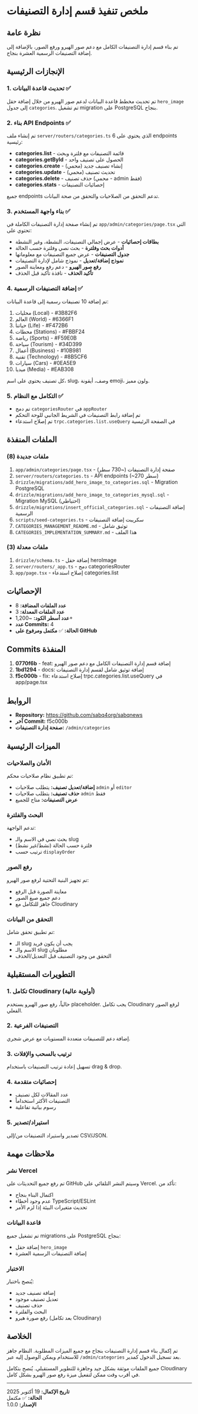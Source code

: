 # ملخص تنفيذ قسم إدارة التصنيفات

## نظرة عامة

تم بناء قسم إدارة التصنيفات الكامل مع دعم صور الهيرو ورفع الصور، بالإضافة إلى إضافة التصنيفات الرسمية العشرة بنجاح.

## الإنجازات الرئيسية

### 1. تحديث قاعدة البيانات ✅
تم تحديث مخطط قاعدة البيانات لدعم صور الهيرو من خلال إضافة حقل `hero_image` إلى جدول `categories`. تم تشغيل migration على PostgreSQL بنجاح.

### 2. بناء API Endpoints ✅
تم إنشاء ملف `server/routers/categories.ts` الذي يحتوي على 6 endpoints رئيسية:

- **categories.list** - قائمة التصنيفات مع فلترة وبحث
- **categories.getById** - الحصول على تصنيف واحد
- **categories.create** - إنشاء تصنيف جديد (محمي)
- **categories.update** - تحديث تصنيف (محمي)
- **categories.delete** - حذف تصنيف (محمي - admin فقط)
- **categories.stats** - إحصائيات التصنيفات

جميع endpoints تدعم التحقق من الصلاحيات والتحقق من صحة البيانات.

### 3. بناء واجهة المستخدم ✅
تم إنشاء صفحة إدارة التصنيفات الكاملة في `app/admin/categories/page.tsx` التي تحتوي على:

- **بطاقات إحصائيات** - عرض إجمالي التصنيفات، النشطة، وغير النشطة
- **أدوات بحث وفلترة** - بحث نصي وفلترة حسب الحالة
- **جدول التصنيفات** - عرض جميع التصنيفات مع معلوماتها
- **نموذج إضافة/تعديل** - نموذج شامل لإدارة التصنيفات
- **رفع صور الهيرو** - دعم رفع ومعاينة الصور
- **تأكيد الحذف** - نافذة تأكيد قبل الحذف

### 4. إضافة التصنيفات الرسمية ✅
تم إضافة 10 تصنيفات رسمية إلى قاعدة البيانات:

1. محليات (Local) - #3B82F6
2. العالم (World) - #6366F1
3. حياتنا (Life) - #F472B6
4. محطات (Stations) - #FBBF24
5. رياضة (Sports) - #F59E0B
6. سياحة (Tourism) - #34D399
7. أعمال (Business) - #10B981
8. تقنية (Technology) - #8B5CF6
9. سيارات (Cars) - #0EA5E9
10. ميديا (Media) - #EAB308

كل تصنيف يحتوي على اسم، slug، وصف، أيقونة emoji، ولون مميز.

### 5. التكامل مع النظام ✅
- تم دمج `categoriesRouter` في `appRouter`
- تم إضافة رابط التصنيفات في الشريط الجانبي للوحة التحكم
- تم إصلاح استدعاء `trpc.categories.list.useQuery` في الصفحة الرئيسية

## الملفات المنفذة

### ملفات جديدة (8)
1. `app/admin/categories/page.tsx` - صفحة إدارة التصنيفات (~730 سطر)
2. `server/routers/categories.ts` - API endpoints (~270 سطر)
3. `drizzle/migrations/add_hero_image_to_categories.sql` - Migration PostgreSQL
4. `drizzle/migrations/add_hero_image_to_categories_mysql.sql` - Migration MySQL (احتياطي)
5. `drizzle/migrations/insert_official_categories.sql` - إضافة التصنيفات الرسمية
6. `scripts/seed-categories.ts` - سكريبت إضافة التصنيفات
7. `CATEGORIES_MANAGEMENT_README.md` - توثيق شامل
8. `CATEGORIES_IMPLEMENTATION_SUMMARY.md` - هذا الملف

### ملفات معدلة (3)
1. `drizzle/schema.ts` - إضافة حقل heroImage
2. `server/routers/_app.ts` - دمج categoriesRouter
3. `app/page.tsx` - إصلاح استدعاء categories.list

## الإحصائيات

- **عدد الملفات المضافة:** 8
- **عدد الملفات المعدلة:** 3
- **عدد أسطر الكود:** ~1,200+
- **عدد Commits:** 4
- **الحالة:** ✅ **مكتمل ومرفوع على GitHub**

## Commits المنفذة

1. **0770f6b** - feat: إضافة قسم إدارة التصنيفات الكامل مع دعم صور الهيرو
2. **1bd1294** - docs: إضافة توثيق شامل لقسم إدارة التصنيفات
3. **f5c000b** - fix: إصلاح استدعاء trpc.categories.list.useQuery في app/page.tsx

## الروابط

- **Repository:** https://github.com/sabq4org/sabqnews
- **آخر Commit:** f5c000b
- **صفحة إدارة التصنيفات:** `/admin/categories`

## الميزات الرئيسية

### الأمان والصلاحيات
تم تطبيق نظام صلاحيات محكم:
- **إضافة/تعديل تصنيف:** يتطلب صلاحيات `admin` أو `editor`
- **حذف تصنيف:** يتطلب صلاحيات `admin` فقط
- **عرض التصنيفات:** متاح للجميع

### البحث والفلترة
تدعم الواجهة:
- بحث نصي في الاسم والـ slug
- فلترة حسب الحالة (نشط/غير نشط)
- ترتيب حسب `displayOrder`

### رفع الصور
تم تجهيز البنية التحتية لرفع صور الهيرو:
- معاينة الصورة قبل الرفع
- دعم جميع صيغ الصور
- جاهز للتكامل مع Cloudinary

### التحقق من البيانات
تم تطبيق تحقق شامل:
- الـ slug يجب أن يكون فريد
- الاسم والـ slug مطلوبان
- التحقق من وجود التصنيف قبل التعديل/الحذف

## التطويرات المستقبلية

### 1. تكامل Cloudinary (أولوية عالية)
حالياً، رفع صور الهيرو يستخدم placeholder. يجب تكامل Cloudinary لرفع الصور الفعلي.

### 2. التصنيفات الفرعية
إضافة دعم للتصنيفات متعددة المستويات مع عرض شجري.

### 3. ترتيب بالسحب والإفلات
تسهيل إعادة ترتيب التصنيفات باستخدام drag & drop.

### 4. إحصائيات متقدمة
- عدد المقالات لكل تصنيف
- التصنيفات الأكثر استخداماً
- رسوم بيانية تفاعلية

### 5. استيراد/تصدير
تصدير واستيراد التصنيفات من/إلى CSV/JSON.

## ملاحظات مهمة

### نشر Vercel
تم رفع جميع التحديثات على GitHub وسيتم النشر التلقائي على Vercel. تأكد من:
- اكتمال البناء بنجاح
- عدم وجود أخطاء TypeScript/ESLint
- تحديث متغيرات البيئة إذا لزم الأمر

### قاعدة البيانات
تم تشغيل جميع migrations على PostgreSQL بنجاح:
- إضافة حقل `hero_image`
- إضافة التصنيفات الرسمية العشرة

### الاختبار
يُنصح باختبار:
- إضافة تصنيف جديد
- تعديل تصنيف موجود
- حذف تصنيف
- البحث والفلترة
- رفع صورة هيرو (بعد تكامل Cloudinary)

## الخلاصة

تم إكمال بناء قسم إدارة التصنيفات بنجاح مع جميع الميزات المطلوبة. النظام جاهز للاستخدام ويمكن الوصول إليه عبر `/admin/categories` بعد تسجيل الدخول كمدير.

جميع الملفات موثقة بشكل جيد وجاهزة للتطوير المستقبلي. يُنصح بتكامل Cloudinary في أقرب وقت ممكن لتفعيل ميزة رفع صور الهيرو بشكل كامل.

---

**تاريخ الإكمال:** 19 أكتوبر 2025  
**الحالة:** ✅ مكتمل  
**الإصدار:** 1.0.0

